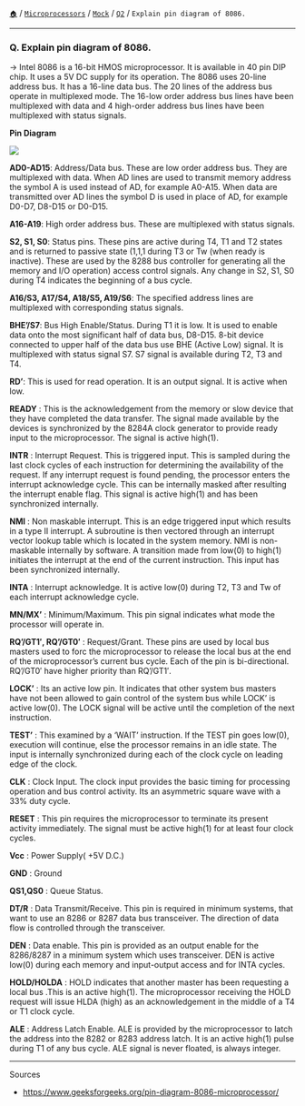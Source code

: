 [`🏠`](/) / [`Microprocessors`](/mp/) / [`Mock`](/mp/mock/) / [`Q2`](/mp/mock/q2/) / `Explain pin diagram of 8086.`

<hr />

### Q. Explain pin diagram of 8086.

→  Intel 8086 is a 16-bit HMOS microprocessor. 
It is available in 40 pin DIP chip. 
It uses a 5V DC supply for its operation. 
The 8086 uses 20-line address bus. 
It has a 16-line data bus. 
The 20 lines of the address bus operate in multiplexed mode. 
The 16-low order address bus lines have been multiplexed with data and 4 high-order address bus lines have been multiplexed with status signals.

**Pin Diagram**

<img src="https://media.geeksforgeeks.org/wp-content/uploads/pin_diagram_of_8086-1-1.png" />

**AD0-AD15**: Address/Data bus. These are low order address bus. They are multiplexed with data. 
When AD lines are used to transmit memory address the symbol A is used instead of AD, for example A0-A15. 
When data are transmitted over AD lines the symbol D is used in place of AD, for example D0-D7, D8-D15 or D0-D15.

**A16-A19**: High order address bus. These are multiplexed with status signals.

**S2, S1, S0**: Status pins. These pins are active during T4, T1 and T2 states and is returned to passive state (1,1,1 during T3 or Tw (when ready is inactive). 
These are used by the 8288 bus controller for generating all the memory and I/O operation) access control signals. 
Any change in S2, S1, S0 during T4 indicates the beginning of a bus cycle.

**A16/S3, A17/S4, A18/S5, A19/S6**: The specified address lines are multiplexed with corresponding status signals.

**BHE’/S7**: Bus High Enable/Status. During T1 it is low. It is used to enable data onto the most significant half of data bus, D8-D15. 
8-bit device connected to upper half of the data bus use BHE (Active Low) signal. It is multiplexed with status signal S7. S7 signal is available during T2, T3 and T4.

**RD’**: This is used for read operation. It is an output signal. It is active when low.

**READY** : This is the acknowledgement from the memory or slow device that they have completed the data transfer. 
The signal made available by the devices is synchronized by the 8284A clock generator to provide ready input to the microprocessor. The signal is active high(1).

**INTR** : Interrupt Request. This is triggered input. This is sampled during the last clock cycles of each instruction for determining the availability of the request. 
If any interrupt request is found pending, the processor enters the interrupt acknowledge cycle. 
This can be internally masked after resulting the interrupt enable flag. This signal is active high(1) and has been synchronized internally.

**NMI** : Non maskable interrupt. This is an edge triggered input which results in a type II interrupt. 
A subroutine is then vectored through an interrupt vector lookup table which is located in the system memory. 
NMI is non-maskable internally by software. A transition made from low(0) to high(1) initiates the interrupt at the end of the current instruction. 
This input has been synchronized internally.

**INTA** : Interrupt acknowledge. It is active low(0) during T2, T3 and Tw of each interrupt acknowledge cycle.

**MN/MX’** : Minimum/Maximum. This pin signal indicates what mode the processor will operate in.

**RQ’/GT1′, RQ’/GT0′** : Request/Grant. 
These pins are used by local bus masters used to forc the microprocessor to release the local bus at the end of the microprocessor’s current bus cycle. 
Each of the pin is bi-directional. RQ’/GT0′ have higher priority than RQ’/GT1′.

**LOCK’** : Its an active low pin. It indicates that other system bus masters have not been allowed to gain control of the system bus while LOCK’ is active low(0). 
The LOCK signal will be active until the completion of the next instruction.

**TEST’** : This examined by a ‘WAIT’ instruction. If the TEST pin goes low(0), execution will continue, else the processor remains in an idle state. 
The input is internally synchronized during each of the clock cycle on leading edge of the clock.

**CLK** : Clock Input. The clock input provides the basic timing for processing operation and bus control activity. 
Its an asymmetric square wave with a 33% duty cycle.

**RESET** : This pin requires the microprocessor to terminate its present activity immediately. The signal must be active high(1) for at least four clock cycles.

**Vcc** : Power Supply( +5V D.C.)

**GND** : Ground

**QS1,QS0** : Queue Status.

**DT/R** : Data Transmit/Receive. This pin is required in minimum systems, that want to use an 8286 or 8287 data bus transceiver. 
The direction of data flow is controlled through the transceiver.

**DEN** : Data enable. This pin is provided as an output enable for the 8286/8287 in a minimum system which uses transceiver. 
DEN is active low(0) during each memory and input-output access and for INTA cycles.

**HOLD/HOLDA** : HOLD indicates that another master has been requesting a local bus .This is an active high(1). 
The microprocessor receiving the HOLD request will issue HLDA (high) as an acknowledgement in the middle of a T4 or T1 clock cycle.

**ALE** : Address Latch Enable. ALE is provided by the microprocessor to latch the address into the 8282 or 8283 address latch. 
It is an active high(1) pulse during T1 of any bus cycle. ALE signal is never floated, is always integer.

<hr />

Sources

- https://www.geeksforgeeks.org/pin-diagram-8086-microprocessor/
